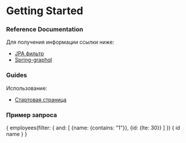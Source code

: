 # Getting Started

### Reference Documentation

Для получения информации ссылки ниже:

* [JPA фильтр](https://github.com/intuit/graphql-filter-java)
* [Spring-graphql](https://docs.spring.io/spring-graphql/docs/current-SNAPSHOT/reference/html/)
 
### Guides

Использование:

* [Стартовая страница](http://localhost:8080/graphiql)

### Пример запроса

{
employees(filter: {
    and: [
        {name: {contains: "1"}},
        {id: {lte: 30}}
    ]
    }) {
        id
        name
    }
}

 

